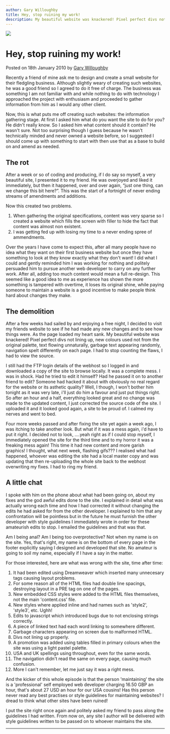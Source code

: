 ```yaml
---
author: Gary Willoughby
title: Hey, stop ruining my work!
description: My beautiful website was knackered! Pixel perfect divs not lining up, new colours used not from the original palette, text flowing unnaturally.
---
```


![]($root-path$/articles/images/hey-stop-ruining-my-work-banner.jpg)

# Hey, stop ruining my work!

<time>Posted on 18th January 2010 by [Gary Willoughby]($root-path$/pages/about.html)</time>

Recently a friend of mine ask me to design and create a small website for their fledgling business. Although slightly weary of creating such websites, he was a good friend so I agreed to do it free of charge. The business was something I am not familiar with and while nothing to do with technology I approached the project with enthusiasm and proceeded to gather information from him as I would any other client.

Now, this is what puts me off creating such websites: the information gathering stage. At first I asked him what do you want the site to do for you? He didn't really know. So I asked him what content should it contain? He wasn't sure. Not too surprising though I guess because he wasn't technically minded and never owned a website before, so I suggested I should come up with something to start with then use that as a base to build on and amend as needed.


## The rot

After a week or so of coding and producing, if I do say so myself, a very beautiful site, I presented it to my friend. He was overjoyed and liked it immediately, but then it happened, over and over again, “just one thing, can we change this bit here?”. This was the start of a fortnight of never ending streams of amendments and additions.

Now this created two problems.

1. When gathering the original specifications, content was very sparse so I created a website which fills the screen with filler to hide the fact that content was almost non existent.
1. I was getting fed up with losing my time to a never ending spree of ammendments.

Over the years I have come to expect this, after all many people have no idea what they want on their first business website but once they have something to look at they know exactly what they don't want! I did what I could and gently reminded him I was working for nothing and politely persuaded him to pursue another web developer to carry on any further work. After all, adding too much content would mean a full re-design. This seemed like a good idea to me as experience has shown the more something is tampered with overtime, it loses its original shine, while paying someone to maintain a website is a good incentive to make people think hard about changes they make.

## The demolition

After a few weeks had sailed by and enjoying a free night, I decided to visit my friends website to see if he had made any new changes and to see how things were. As the page loaded my heart sank. My beautiful website was knackered! Pixel perfect divs not lining up, new colours used not from the original palette, text flowing unnaturally, garbage text appearing randomly, navigation spelt differently on each page. I had to stop counting the flaws, I had to view the source.

I still had the FTP login details of the webhost so I logged in and downloaded a copy of the site to browse locally. It was a complete mess. I was in shock. Had he tried to edit it himself? Had he passed it on to another friend to edit? Someone had hacked it about with obviously no real regard for the website or its asthetic quality? Well, I though, I won't bother him tonight as it was very late, i'll just do him a favour and just put things right. So after an hour and a half, everything looked great and no change was made to the updated content, I just corrected the source code of the site. I uploaded it and it looked good again, a site to be proud of. I calmed my nerves and went to bed.

Four more weeks passed and after fixing the site yet again a week ago, I was itching to take another look. But what if it was a mess again, i'd have to put it right. I decided not to look, ….yeah right as if I could stop myself, I immediately opened the site for the third time and to my horror it was a freaking mess again! This time it had new content and more garish graphics! I thought, what next week, flashing gifs??? I realised what had happened, whoever was editing the site had a local master copy and was updating that then re-uploading the whole site back to the webhost overwriting my fixes. I had to ring my friend.

## A little chat

I spoke with him on the phone about what had been going on, about my fixes and the god awful edits done to the site. I explained in detail what was actually wrong each time and how I had corrected it without changing the edits he had asked for from the other developer. I explained to him that any confrontation will be pointless but in the future he must furnish the other developer with style guidelines I immediately wrote in order for these amateurish edits to stop. I emailed the guidelines and that was that.

Am I being anal? Am I being too overprotective? Not when my name is on the site. Yes, that's right, my name is on the bottom of every page in the footer explicitly saying I designed and developed that site. No amateur is going to soil my name, especially if I have a say in the matter.

For those interested, here are what was wrong with the site, time after time:

1. It had been edited using Dreamweaver which inserted many unnecesary tags causing layout problems.
1. For some reason all of the HTML files had double line spacings, destroying layout in a PRE tag on one of the pages.
1. New embedded CSS styles were added to the HTML files themselves, not the main 'content.css' file.
1. New styles where applied inline and had names such as 'style2', 'style3', etc. Ughh!
1. Edits to javascript which introduced bugs due to not enclosing strings correctly.
1. A piece of linked text had each word linking to somewhere different.
1. Garbage characters appearing on screen due to malformed HTML.
1. Divs not lining up properly.
1. A promotion was added using tables filled in primary colours when the site was using a light pastel palette.
1. USA and UK spellings using throughout, even for the same words.
1. The navigation didn't read the same on every page, causing much confusion.
1. More I can't remember, let me just say it was a right mess.

And the kicker of this whole episode is that the person 'maintaining' the site is a 'professional' self employed web developer charging 16.50 GBP an hour, that's about 27 USD an hour for our USA cousins! Has this person never read any best practises or style guidelines for maintaining websites? I dread to think what other sites have been ruined!

I put the site right once again and politely asked my friend to pass along the guidelines I had written. From now on, any site I author will be delivered with style guidelines written to be passed on to whoever maintains the site.

---
